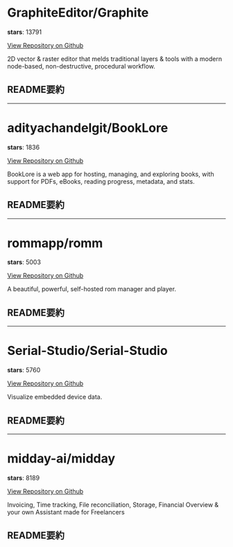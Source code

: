 
# GraphiteEditor/Graphite

**stars**: 13791

[View Repository on Github](https://github.com/GraphiteEditor/Graphite)

2D vector & raster editor that melds traditional layers & tools with a modern node-based, non-destructive, procedural workflow.

## README要約


---

# adityachandelgit/BookLore

**stars**: 1836

[View Repository on Github](https://github.com/adityachandelgit/BookLore)

BookLore is a web app for hosting, managing, and exploring books, with support for PDFs, eBooks, reading progress, metadata, and stats.

## README要約


---

# rommapp/romm

**stars**: 5003

[View Repository on Github](https://github.com/rommapp/romm)

A beautiful, powerful, self-hosted rom manager and player.

## README要約


---

# Serial-Studio/Serial-Studio

**stars**: 5760

[View Repository on Github](https://github.com/Serial-Studio/Serial-Studio)

Visualize embedded device data.

## README要約


---

# midday-ai/midday

**stars**: 8189

[View Repository on Github](https://github.com/midday-ai/midday)

Invoicing, Time tracking, File reconciliation, Storage, Financial Overview & your own Assistant made for Freelancers

## README要約

